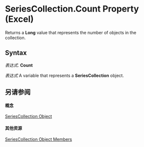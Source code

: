 
# SeriesCollection.Count Property (Excel)

Returns a  **Long** value that represents the number of objects in the collection.


## Syntax

 _表达式_. **Count**

 _表达式_ A variable that represents a **SeriesCollection** object.


## 另请参阅


#### 概念


[SeriesCollection Object](93aa1f0b-4939-8c60-a444-2f791e8ce144.md)
#### 其他资源


[SeriesCollection Object Members](http://msdn.microsoft.com/library/72d02a33-0b2b-1adb-9629-3eb322bed271%28Office.15%29.aspx)